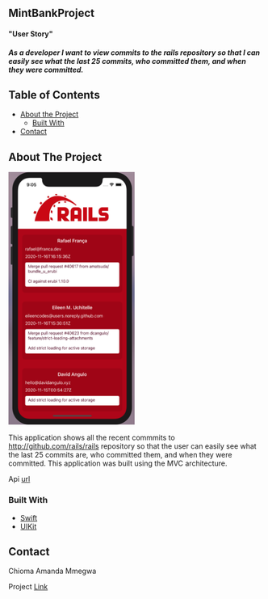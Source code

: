## MintBankProject
#### "User Story"
##### As a developer I want to view commits to the rails repository so that I can easily see what the last 25 commits, who committed them, and when they were committed.

<!-- TABLE OF CONTENTS -->
## Table of Contents

* [About the Project](#about-the-project)
  * [Built With](#built-with)
* [Contact](#contact)



<!-- ABOUT THE PROJECT -->
## About The Project

<img width="250" height="500" src="https://raw.githubusercontent.com/Liimmaa/MintBankProject/main/MintProjectScreenshot.png" alt="">
 

This application shows all the recent commmits to http://github.com/rails/rails repository so that the user can easily see what the last 25 commits are, who committed them, and when they were committed. This application was built using the MVC architecture.

Api [url](https://api.github.com/repos/rails/rails/commits)

### Built With

* [Swift]()
* [UIKit]()

<!-- CONTACT -->
## Contact

Chioma Amanda Mmegwa

Project [Link](https://github.com/Liimmaa/MintBankProject)
